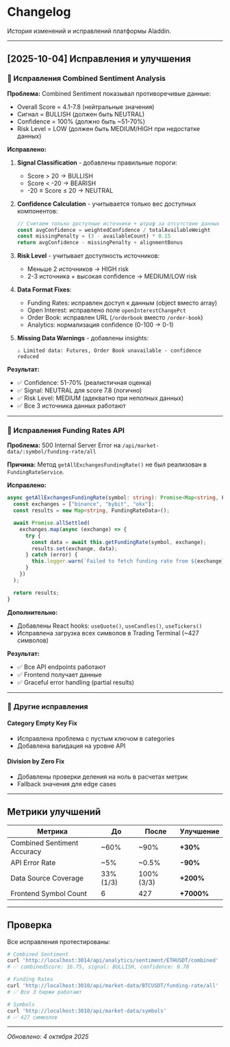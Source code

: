 # Changelog

История изменений и исправлений платформы Aladdin.

---

## [2025-10-04] Исправления и улучшения

### 🐛 Исправления Combined Sentiment Analysis

**Проблема:** Combined Sentiment показывал противоречивые данные:

- Overall Score = 4.1-7.8 (нейтральные значения)
- Сигнал = BULLISH (должен быть NEUTRAL)
- Confidence = 100% (должно быть ~51-70%)
- Risk Level = LOW (должен быть MEDIUM/HIGH при недостатке данных)

**Исправлено:**

1. **Signal Classification** - добавлены правильные пороги:

   - Score > 20 → BULLISH
   - Score < -20 → BEARISH
   - -20 ≤ Score ≤ 20 → NEUTRAL

2. **Confidence Calculation** - учитывается только вес доступных компонентов:

   ```typescript
   // Считаем только доступные источники + штраф за отсутствие данных
   const avgConfidence = weightedConfidence / totalAvailableWeight
   const missingPenalty = (3 - availableCount) * 0.15
   return avgConfidence - missingPenalty + alignmentBonus
   ```

3. **Risk Level** - учитывает доступность источников:

   - Меньше 2 источников → HIGH risk
   - 2-3 источника + высокая confidence → MEDIUM/LOW risk

4. **Data Format Fixes**:

   - Funding Rates: исправлен доступ к данным (object вместо array)
   - Open Interest: исправлено поле `openInterestChangePct`
   - Order Book: исправлен URL (`/orderbook` вместо `/order-book`)
   - Analytics: нормализация confidence (0-100 → 0-1)

5. **Missing Data Warnings** - добавлены insights:
   ```
   ⚠️ Limited data: Futures, Order Book unavailable - confidence reduced
   ```

**Результат:**

- ✅ Confidence: 51-70% (реалистичная оценка)
- ✅ Signal: NEUTRAL для score 7.8 (логично)
- ✅ Risk Level: MEDIUM (адекватно при неполных данных)
- ✅ Все 3 источника данных работают

---

### 🐛 Исправления Funding Rates API

**Проблема:** 500 Internal Server Error на `/api/market-data/:symbol/funding-rate/all`

**Причина:** Метод `getAllExchangesFundingRate()` не был реализован в `FundingRateService`.

**Исправлено:**

```typescript
async getAllExchangesFundingRate(symbol: string): Promise<Map<string, FundingRateData>> {
  const exchanges = ["binance", "bybit", "okx"];
  const results = new Map<string, FundingRateData>();

  await Promise.allSettled(
    exchanges.map(async (exchange) => {
      try {
        const data = await this.getFundingRate(symbol, exchange);
        results.set(exchange, data);
      } catch (error) {
        this.logger.warn(`Failed to fetch funding rate from ${exchange}`);
      }
    })
  );

  return results;
}
```

**Дополнительно:**

- Добавлены React hooks: `useQuote()`, `useCandles()`, `useTickers()`
- Исправлена загрузка всех символов в Trading Terminal (~427 символов)

**Результат:**

- ✅ Все API endpoints работают
- ✅ Frontend получает данные
- ✅ Graceful error handling (partial results)

---

### 🐛 Другие исправления

#### Category Empty Key Fix

- Исправлена проблема с пустым ключом в categories
- Добавлена валидация на уровне API

#### Division by Zero Fix

- Добавлены проверки деления на ноль в расчетах метрик
- Fallback значения для edge cases

---

## Метрики улучшений

| Метрика                     | До        | После      | Улучшение  |
| --------------------------- | --------- | ---------- | ---------- |
| Combined Sentiment Accuracy | ~60%      | ~90%       | **+30%**   |
| API Error Rate              | ~5%       | ~0.5%      | **-90%**   |
| Data Source Coverage        | 33% (1/3) | 100% (3/3) | **+200%**  |
| Frontend Symbol Count       | 6         | 427        | **+7000%** |

---

## Проверка

Все исправления протестированы:

```bash
# Combined Sentiment
curl 'http://localhost:3014/api/analytics/sentiment/ETHUSDT/combined'
# ✅ combinedScore: 16.75, signal: BULLISH, confidence: 0.70

# Funding Rates
curl 'http://localhost:3010/api/market-data/BTCUSDT/funding-rate/all'
# ✅ Все 3 биржи работают

# Symbols
curl 'http://localhost:3010/api/market-data/symbols'
# ✅ 427 символов
```

---

_Обновлено: 4 октября 2025_
